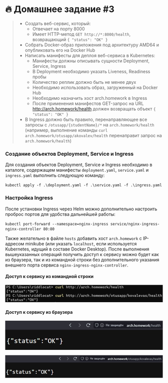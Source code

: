 # 🔥 Домашнее задание #3

> - Создать веб-сервис, который:
>    - Отвечает на порту 8000
>    - Имеет HTTP-метод `GET http://*:8000/health`, возвращающий `{ "status": "OK" }`
> - Собрать Docker-образ приложения под архитектуру AMD64 и опубликовать его на Docker Hub
> - Написать манифесты для деплоя веб-сервиса в Kubernetes:
>    - Манифесты должны описывать сущности Deployment, Service, Ingress
>    - В Deployment необходимо указать Liveness, Readiness пробы
>    - Количество реплик должно быть не менее двух
>    - Необходимо использовать образ, загруженный на Docker Hub
>    - Необходимо назначить хост arch.homework в Ingress
>    - После применения манифестов GET-запрос на URL http://arch.homework/health должен возвращать объект `{ "status": "OK" }`
> - В Ingress должно быть правило, перенаправляющее все запросы с `/otusapp/{studentName}/*` на `arch.homework/health` (например, выполнение команды `curl arch.homework/otusapp/akovalev/health` перенаправит запрос на `arch.homework/health`)

### Создание объектов Deployment, Service и Ingress

Для создания объектов Deployment, Service и Ingress необходимо в каталоге, содержащем манифесты `deployment.yaml`, `service.yaml` и `ingress.yaml` выполнить следующую команду:

```text
kubectl apply -f .\deployment.yaml -f .\service.yaml -f .\ingress.yaml
```

### Настройка Ingress

После установки Ingress через Helm можно дополнительно настроить проброс портов для удобства дальнейшей работы:

```text
kubectl port-forward --namespace=nginx-ingress service/nginx-ingress-nginx-controller 80:80
```

Также желательно в файле `hosts` добавить хост `arch.homework` с IP-адресом minikube (или указать `localhost`, если используется Kubernetes, идущий в составе Docker Desktop).
После выполнения вышеуказанных операций получить доступ к сервису можно будет как из браузера, так и из командной строки без дополнительного указания внешнего порта сервиса `nginx-ingress-nginx-controller`.

#### Доступ к сервису из командной строки

![](./assets/eac21a0c-b3bd-41a5-960e-57879eb2b1ce.jpg)

#### Доступ к сервису из браузера

![](./assets/8d4a5059-18b9-4851-9c75-313a8a2aec89.jpg)

![](./assets/24b40a13-10c8-4c6b-80a0-f3bfc28d7a16.jpg)
